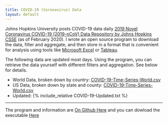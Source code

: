 ```yaml
---
title: COVID-19 (Coronavirus) Data
layout: default
---
```

Johns Hopkins University posts COVID-19 data daily [2019 Novel Coronavirus COVID-19 (2019-nCoV) Data Repository by Johns Hopkins CSSE](https://github.com/CSSEGISandData/COVID-19) (as of February 2020). I wrote an open source program to download the data, filter and aggregate, and then store in a format that is convenient for analysis using tools like [Microsoft Excel](https://www.microsoft.com/microsoft/excel) or [Tableau](https://www.tableau.com/).

The following data are updated most days. Using the program, you can retrieve the data yourself with different filters and aggregation. See below for details.

* World Data, broken down by country: [COVID-19-Time-Series-World.csv](COVID-19-Time-Series-World.csv)
* US Data, broken down by state and county: [COVID-19-Time-Series-World.csv](COVID-19-Time-Series-World.csv)
* Updated: {% include_relative COVID-19-Updated.txt %}

<hr/>

The program and information are [On Github Here](https://github.com/FileMeta/ReadAndConvertCovid19Data) and you can dowload the executable [Here](https://github.com/FileMeta/ReadAndConvertCovid19Data/releases)

